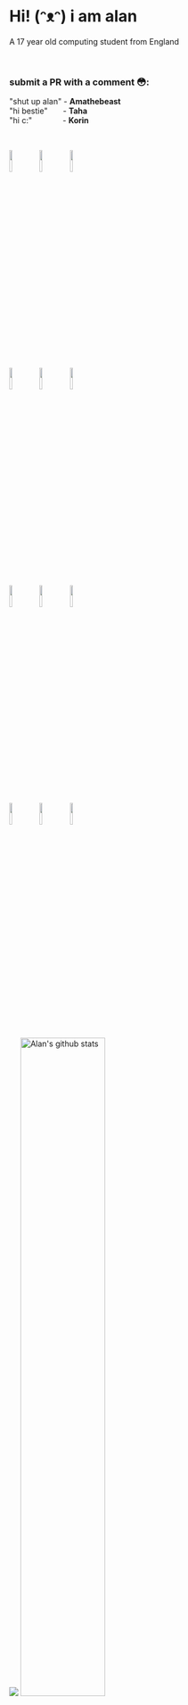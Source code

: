 # Hi! (ᵔᴥᵔ) i am alan
A 17 year old computing student from England

<br>


### submit a PR with a comment 😳:<br>
"shut up alan" - **Amathebeast**<br>
"hi bestie" &nbsp;&nbsp;&nbsp;&nbsp;&nbsp; - **Taha**<br>
"hi c:" &nbsp;&nbsp;&nbsp;&nbsp;&nbsp;&nbsp;&nbsp;&nbsp;&nbsp;&nbsp;&nbsp;&nbsp; - **Korin**<br>

<br>

<p>
  <code><img width="10%" src="https://www.vectorlogo.zone/logos/rust-lang/rust-lang-ar21.svg"></code>
  <code><img width="10%" src="https://www.vectorlogo.zone/logos/python/python-ar21.svg"></code>
  <code><img width="10%" src="https://www.vectorlogo.zone/logos/golang/golang-ar21.svg"></code>
  <br />
  <code><img width="10%" src="https://www.vectorlogo.zone/logos/nim-lang/nim-lang-ar21.svg"></code>
  <code><img width="10%" src="https://www.vectorlogo.zone/logos/json/json-ar21.svg"></code>
  <code><img width="10%" src="https://www.vectorlogo.zone/logos/pocoo_flask/pocoo_flask-ar21.svg"></code>
  <br />
  <code><img width="10%" src="https://www.vectorlogo.zone/logos/sqlite/sqlite-ar21.svg"></code>
  <code><img width="10%" src="https://www.vectorlogo.zone/logos/redis/redis-ar21.svg"></code>
  <code><img width="10%" src="https://www.vectorlogo.zone/logos/mariadb/mariadb-ar21.svg"></code>
  <br />
  <code><img width="10%" src="https://www.vectorlogo.zone/logos/vim/vim-ar21.svg"></code>
  <code><img width="10%" src="https://www.vectorlogo.zone/logos/linux/linux-ar21.svg"></code>
  <code><img width="10%" src="https://www.vectorlogo.zone/logos/git-scm/git-scm-ar21.svg"></code>

</p>
<br>
<img  src="https://github-readme-stats.vercel.app/api/top-langs/?username=alannxq&theme=discord_old_burple&langs_count=5"/>
<img width="55%"  alt="Alan's github stats" src="https://github-readme-stats.vercel.app/api?username=alannxq&theme=discord_old_burple&show_icons=true&hide_border=true" />
